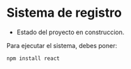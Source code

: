 <h1> Sistema de registro </h1>

- Estado del proyecto en construccion.

Para ejecutar el sistema, debes poner:

``` npm install react ```
